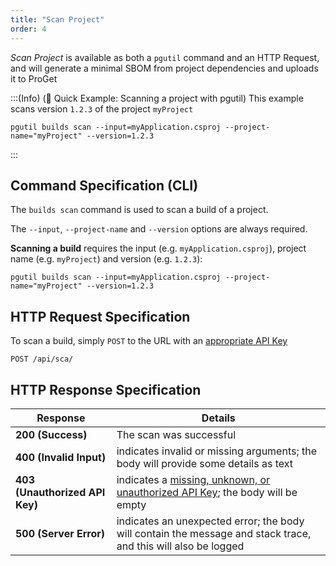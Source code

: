 ```yaml
---
title: "Scan Project"
order: 4
---
```


*Scan Project* is available as both a `pgutil` command and an HTTP Request, and will generate a minimal SBOM from project dependencies and uploads it to ProGet

:::(Info) (🚀 Quick Example: Scanning a project with pgutil)
This example scans version `1.2.3` of the project `myProject`

````
pgutil builds scan --input=myApplication.csproj --project-name="myProject" --version=1.2.3
````
:::

## Command Specification (CLI)
The `builds scan` command is used to scan a build of a project.

The `--input`, `--project-name` and `--version` options are always required.

**Scanning a build** requires the input (e.g. `myApplication.csproj`), project name (e.g. `myProject`) and version (e.g. `1.2.3`):

```
pgutil builds scan --input=myApplication.csproj --project-name="myProject" --version=1.2.3
```

## HTTP Request Specification
To scan a build, simply `POST` to the URL with an [appropriate API Key](/docs/proget/reference-api/proget-api-sca#authentication)

```
POST /api/sca/
```

## HTTP Response Specification

| Response | Details |
| --- | --- |
| **200 (Success)** | The scan was successful |
| **400 (Invalid Input)** | indicates invalid or missing arguments; the body will provide some details as text |
|  **403 (Unauthorized API Key)** | indicates a [missing, unknown, or unauthorized API Key](/docs/proget/reference-api/proget-api-sca#authentication); the body will be empty |
| **500 (Server Error)** | indicates an unexpected error; the body will contain the message and stack trace, and this will also be logged |